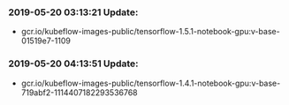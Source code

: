 ### 2019-05-20 03:13:21 Update:

- gcr.io/kubeflow-images-public/tensorflow-1.5.1-notebook-gpu:v-base-01519e7-1109
### 2019-05-20 04:13:51 Update:

- gcr.io/kubeflow-images-public/tensorflow-1.4.1-notebook-gpu:v-base-719abf2-1114407182293536768
